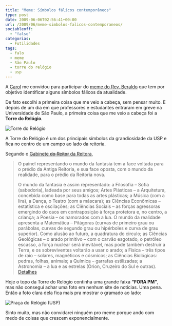 ```yaml
---
title: "Meme: Símbolos fálicos contemporâneos"
type: post
date: 2009-06-06T02:56:41+00:00
url: /2009/06/meme-simbolos-falicos-contemporaneos/
sociableoff:
  - "false"
categorias:
  - Futilidades
tags:
  - falo
  - meme
  - São Paulo
  - torre do relógio
  - usp
---
```


A [Carol][1] me convidou para participar do [meme do Rev. Beraldo][2] que tem por objetivo identificar alguns símbolos fálicos da atualidade.

De fato escolhi a primeira coisa que me veio a cabeça, sem pensar muito. E depois de um dia em que professores e estudantes entraram em greve na Universidade de São Paulo, a primeira coisa que me veio a cabeça foi a **Torre do Relógio**.

![Torre do Relógio](/wp-content/uploads/2009/06/torre.jpg)

A Torre do Relógio é um dos principais símbolos da grandiosidade da USP e fica no centro de um campo ao lado da reitoria.

Segundo o [Gabinete <del>do Reitor</del> <add>da Reitora</add>][4],

> O painel representando o mundo da fantasia tem a face voltada para o prédio da Antiga Reitoria, e sua face oposta, com o mundo da realidade, para o prédio da Reitoria nova.
>
> O mundo da fantasia é assim representado: a Filosofia – Sofia (sabedoria), ladeada por seus amigos; Artes Plásticas – a Arquitetura, concebida como base para todas as artes plásticas; a Música (com a lira), a Dança, o Teatro (com a máscara); as Ciências Econômicas – estatística e oscilações; as Ciências Sociais – as forças agressoras emergindo do caos em contraposição à força protetora e, no centro, a criança; a Poesia – os namorados com a lua. O mundo da realidade apresenta a Matemática – Pitágoras (curvas de primeiro grau ou parábolas, curvas de segundo grau ou hipérboles e curva de grau superior). Como alusão ao futuro, a quadratura do circulo; as Ciências Geológicas – o arado primitivo – com o carvão esgotado, o petróleo escasso, a força nuclear será inevitável, mas pode também destruir a Terra, e os sobreviventes voltarão a usar o arado; a Física – três tipos de raio – solares, magnéticos e cósmicos; as Ciências Biológicas: pedras, folhas, animais; a Química – garrafas estilizadas; a Astronomia – a lua e as estrelas (Órion, Cruzeiro do Sul e outras). [Detalhes][5]

Hoje o topo da Torre do Relógio continha uma grande faixa **“FORA PM”**, mas não consegui achar uma foto em nenhum site de notícias. Uma pena. Então a foto clara dela fica mais pra mostrar o gramado ao lado:

![Praça do Relógio (USP)](/wp-content/uploads/2009/06/praca_relogio-usp.jpg)

Sinto muito, mas não convidarei ninguém pro meme porque ando com medo de coisas que crescem exponencialmente.

[1]: http://carolinapeters.com/meme-simbolos-falicos-contemporaneos/
[2]: http://cabaladada.wordpress.com/2009/05/31/meme-simbolos-falicos-contemporaneos/
[4]: http://www.usp.br/gr/torre.php
[5]: http://www.usp.br/gr/torredet.php
